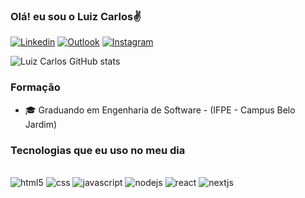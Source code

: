 ### Olá! eu sou o Luiz Carlos✌️

[![Linkedin](https://img.shields.io/badge/LinkedIn-0077B5?style=for-the-badge&logo=linkedin&logoColor=white)](https://www.linkedin.com/in/luiz-maciel-06a61a24a/)
[![Outlook](https://img.shields.io/badge/Microsoft_Outlook-0078D4?style=for-the-badge&logo=microsoft-outlook&logoColor=white)](luizcarlosoliveiramaciel@hotmail.com)
[![Instagram](https://img.shields.io/badge/Instagram-E4405F?style=for-the-badge&logo=instagram&logoColor=white)](https://www.instagram.com/luizcarlos.om/)

![Luiz Carlos GitHub stats](https://github-readme-stats.vercel.app/api?username=luizcarlosom&show_icons=true&theme=tokyonight)

### Formação
<ul>
    <li>🎓 Graduando em Engenharia de Software - (IFPE - Campus Belo Jardim)</li>
</ul>

### Tecnologias que eu uso no meu dia

<div style="display: inline_block"><br/>
    <img alt="html5" src="https://img.shields.io/badge/HTML5-E34F26?style=for-the-badge&logo=html5&logoColor=white">
    <img alt="css" src="https://img.shields.io/badge/CSS3-1572B6?style=for-the-badge&logo=css3&logoColor=white">
    <img alt="javascript" src="https://img.shields.io/badge/JavaScript-F7DF1E?style=for-the-badge&logo=javascript&logoColor=black">
    <img alt="nodejs" src="https://img.shields.io/badge/Node.js-43853D?style=for-the-badge&logo=node.js&logoColor=white">
    <img alt="react" src="https://img.shields.io/badge/React-20232A?style=for-the-badge&logo=react&logoColor=61DAFB">
    <img alt="nextjs" src="https://img.shields.io/badge/Next-black?style=for-the-badge&logo=next.js&logoColor=white">
     
</div>
